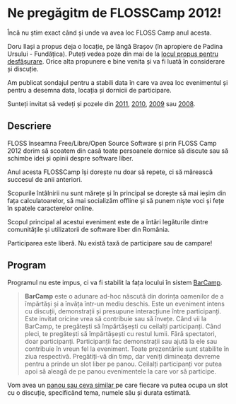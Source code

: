 Ne pregăgitm de FLOSSCamp 2012! 
===============================

Încă nu știm exact când și unde va avea loc FLOSS Camp anul acesta.

Doru Ilași a propus deja o locație, pe lângă Brașov (în apropiere de Padina Ursului - Fundățica). 
Puteți vedea poze din mai de la [locul propus pentru desfășurare](poze).
Orice alta propunere e bine venita și va fi luată în considerare și discuție.

Am publicat sondajul pentru a stabili data în care va avea loc evenimentul și pentru a desemna data, locația și dornicii de participare.

Sunteți invitat să vedeți și pozele din [2011](../2011/poze/index.php),
[2010](../2010/poze/index.php), [2009](../2009/poze/index.php) sau
[2008](../2008/poze/index.php).


Descriere
---------

FLOSS înseamna Free/Libre/Open Source Software și prin FLOSS Camp 2012 dorim
să scoatem din casă toate persoanele dornice să discute sau să schimbe idei
și opinii despre software liber.

Anul acesta FLOSSCamp își dorește nu doar să repete, ci să mărească
succesul de anii anteriori.

Scopurile întâlnirii nu sunt mărețe și în principal se dorește să mai ieșim
din fața calculatoarelor, să mai socializăm offline și să punem niște voci și
fețe în spatele caracterelor online.

Scopul principal al acestui eveniment este de a întări legăturile dintre
comunitățile și utilizatorii de software liber din România.

Participarea este liberă. Nu există taxă de participare sau de campare!


Program
-------

Programul nu este impus, ci va fi stabilit la fața locului în sistem
[BarCamp](http://en.wikipedia.org/wiki/BarCamp).

> <b>BarCamp</b> este o adunare ad-hoc născută din dorința oamenilor de a
> împărtăși și a învăța într-un mediu deschis.
> Este un eveniment intens cu discuții, demonstrații și presupune interacțiune
> între participanți.
> Este invitat oricine vrea să contribuie sau să învețe.
> Când vii la BarCamp, te pregătești să împărtășești cu ceilalți participanți.
> Când pleci, te pregătești să împărtășești cu restul lumii.
> Fără spectatori, doar participanți.
> Participanții fac demonstrații sau ajută la ele sau contribuie în vreun fel
> la eveniment.
> Toate prezentările sunt stabilite în ziua respectivă.
> Pregătiți-vă din timp, dar veniți dimineața devreme pentru a prinde un slot
> liber pe panou.
> Ceilalți participanți vor putea apoi să aleagă de pe panou evenimentele la
> care vor să participe.

Vom avea un
[panou sau ceva similar
](http://fedora.nicubunu.ro/photos/fudcon2008brno/day2/039-img_4289.jpg)
pe care fiecare va putea ocupa un slot cu o discuție, specificând tema,
numele său și durata estimată.
